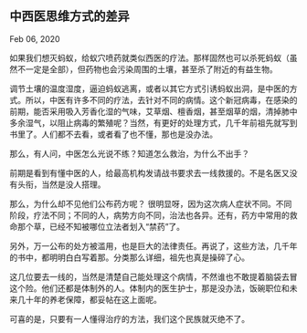 ## **中西医思维方式的差异**

Feb 06, 2020



如果我们想灭蚂蚁，给蚁穴喷药就类似西医的疗法。那样固然也可以杀死蚂蚁（虽然不一定是全部），但药物也会污染周围的土壤，甚至杀了附近的有益生物。

调节土壤的温度湿度，逼迫蚂蚁逃离，或者以其它方式引诱蚂蚁出洞，是中医的方式。所以，中医有许多不同的疗法，去针对不同的病情。这个新冠病毒，在感染的前期，能否采用吸入芳香化湿的气味，艾草烟、檀香烟，甚至烟草的烟，清掉肺中多余湿气，以阻止病毒的繁殖呢？当然，有更好的处理方式，几千年前祖先就写到书里了。人们都不去看，或者看了也不懂，那也是没办法。

那么，有人问，中医怎么光说不练？知道怎么救治，为什么不出手？

前期是看到有懂中医的人，给最高机构发请战书要求去一线救援的。不是名医又没有头衔，当然是没人搭理。

那么，为什么却不见他们公布药方呢？ 很明显呀，因为这次病人症状不同。不同阶段，疗法不同；不同的人，病势方向不同，治法也各异。还有，药方中常用的救命那个草，已经不知被哪位立法者划入“禁药”了。

另外，万一公布的处方被滥用，也是巨大的法律责任。再说了，这些方法，几千年的书中，都明明白白写着那。分类那么详细，祖先也真是操碎了心。

这几位要去一线的，当然是清楚自己能处理这个病情，不然谁也不敢提着脑袋去冒这个险。他们还都是体制外的人。体制内的医生护士，那是没办法，饭碗职位和未来几十年的养老保障，都妥帖在这上面呢。

可喜的是，只要有一人懂得治疗的方法，我们这个民族就灭绝不了。